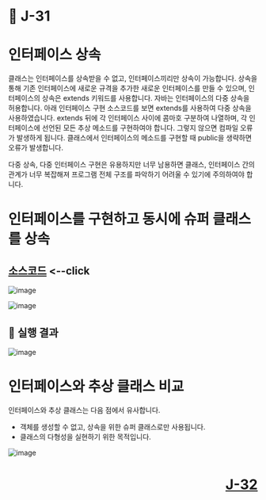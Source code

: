 # 📖 J-31

# 인터페이스 상속
<p>
  클래스는 인터페이스를 상속받을 수 없고, 인터페이스끼리만 상속이 가능합니다. 상속을 통해 기존 인터페이스에 새로운 규격을 추가한 새로운 인터페이스를 만들 수 있으며, 
  인터페이스의 상속은 extends 키워드를 사용합니다. 자바는 인터페이스의 다중 상속을 허용합니다. 아래 인터페이스 구현 소스코드를 보면 extends를 사용하여
  다중 상속을 사용하였습니다. extends 뒤에 각 인터페이스 사이에 콤마호 구분하여 나열하며, 각 인터페이스에 선언된 모든 추상 메소드를 구현하여야 합니다.
  그렇지 않으면 컴파일 오류가 발생하게 됩니다.
  클래스에서 인터페이스의 메소드를 구현할 때 public을 생략하면 오류가 발생합니다.
</p>
<p>
  다중 상속, 다중 인터페이스 구현은 유용하지만 너무 남용하면 클래스, 인터페이스 간의 관계가 너무 복잡해져 프로그램 전체 구조를 파악하기 어려울 수 있기에 주의하여야 합니다.
</p>

# 인터페이스를 구현하고 동시에 슈퍼 클래스를 상속

[소스코드](./InterfaceEx2.java) <--click
---

![image](https://github.com/user-attachments/assets/aa320e39-050e-4932-a589-f5b3dca8b9cc)

![image](https://github.com/user-attachments/assets/59473594-4e14-44af-8a9c-0f615811ab3f)

📘 실행 결과
---

![image](https://github.com/user-attachments/assets/d7011d41-894e-4dfb-8807-8ab06d9fa3fc)

# 인터페이스와 추상 클래스 비교
<p>
  인터페이스와 추상 클래스는 다음 점에서 유사합니다.
</p>

* 객체를 생성할 수 없고, 상속을 위한 슈퍼 클래스로만 사용됩니다.
* 클래스의 다형성을 실현하기 위한 목적입니다.

![image](https://github.com/user-attachments/assets/1a6d8dff-64e4-4ae2-93b4-5214e50ba21b)


# <p align="right">[J-32](../Lab04/J_32.md)</p>
